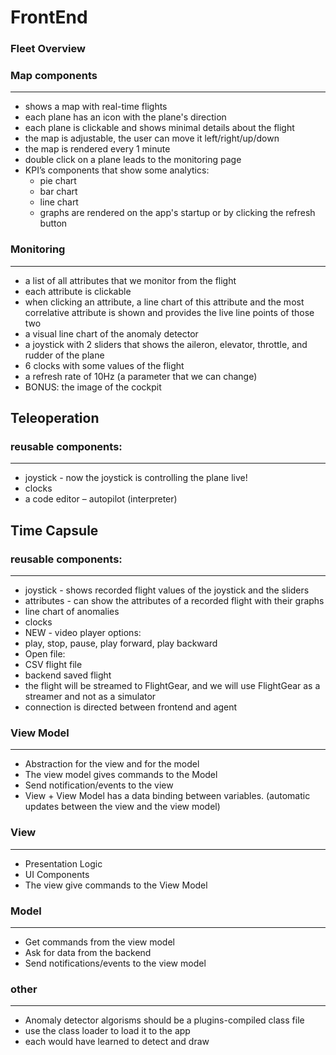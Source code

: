 # FrontEnd

### Fleet Overview
### Map components
---
* shows a map with real-time flights
* each plane has an icon with the plane's direction
* each plane is clickable and shows minimal details about the flight
* the map is adjustable, the user can move it left/right/up/down
* the map is rendered every 1 minute
* double click on a plane leads to the monitoring page
* KPI’s components that show some analytics:
  * pie chart
  * bar chart
  * line chart
  * graphs are rendered on the app's startup or by clicking the refresh button

### Monitoring
---
* a list of all attributes that we monitor from the flight
* each attribute is clickable 
* when clicking an attribute, a line chart of this attribute and the most correlative attribute is shown and provides the live line points of those two
* a visual line chart of the anomaly detector
* a joystick with 2 sliders that shows the aileron, elevator, throttle, and rudder of the plane
* 6 clocks with some values of the flight
* a refresh rate of 10Hz (a parameter that we can change)
* BONUS: the image of the cockpit

## Teleoperation

### reusable components:
---
* joystick - now the joystick is controlling the plane live!
* clocks
* a code editor – autopilot (interpreter)

## Time Capsule

### reusable components:
---
* joystick - shows recorded flight values of the joystick and the sliders
* attributes - can show the attributes of a recorded flight with their graphs
* line chart of anomalies
* clocks
* NEW - video player options: 
* play, stop, pause, play forward, play backward
* Open file:
* CSV flight file
* backend saved flight
* the flight will be streamed to FlightGear, and we will use FlightGear as a streamer and not as a simulator
* connection is directed between frontend and agent

### View Model
---
* Abstraction for the view and for the model
* The view model gives commands to the Model
* Send notification/events to the view
* View + View Model has a data binding between variables. (automatic updates between the view and the view model)

### View
---
* Presentation Logic
* UI Components
* The view give commands to the View Model

### Model
---
* Get commands from the view model
* Ask for data from the backend
* Send notifications/events to the view model

### other
---
* Anomaly detector algorisms should be a plugins-compiled class file
* use the class loader to load it to the app
* each would have learned to detect and draw





